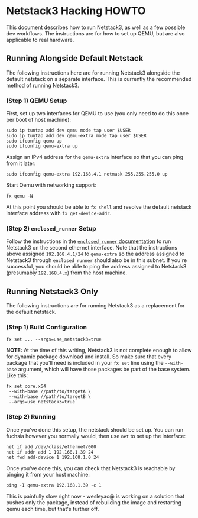 # Netstack3 Hacking HOWTO

This document describes how to run Netstack3, as well as a few possible dev
workflows. The instructions are for how to set up QEMU, but are also applicable
to real hardware.

## Running Alongside Default Netstack

The following instructions here are for running Netstack3 alongside the default
netstack on a separate interface. This is currently the recommended method of
running Netstack3.

### (Step 1) QEMU Setup

First, set up two interfaces for QEMU to use (you only need to do this once per
boot of host machine):

```
sudo ip tuntap add dev qemu mode tap user $USER
sudo ip tuntap add dev qemu-extra mode tap user $USER
sudo ifconfig qemu up
sudo ifconfig qemu-extra up
```

Assign an IPv4 address for the `qemu-extra` interface so that you can ping from
it later:

```
sudo ifconfig qemu-extra 192.168.4.1 netmask 255.255.255.0 up
```

Start Qemu with networking support:

```
fx qemu -N
```

At this point you should be able to `fx shell` and resolve the default
netstack interface address with `fx get-device-addr`.

### (Step 2) `enclosed_runner` Setup

Follow the instructions in the [`enclosed_runner` documentation](
../tools/enclosed_runner/README.md) to run Netstack3 on the second ethernet
interface. Note that the instructions above assigned `192.168.4.1/24` to
`qemu-extra` so the address assigned to Netstack3 through `enclosed_runner`
should also be in this subnet. If you're successful, you should be able to ping
the address assigned to Netstack3 (presumably `192.168.4.x`) from the host
machine.

## Running Netstack3 Only

The following instructions are for running Netstack3 as a replacement for the
default netstack.

### (Step 1) Build Configuration

`fx set ... --args=use_netstack3=true`

**NOTE:** At the time of this writing, Netstack3 is not complete enough to allow
for dynamic package download and install. So make sure that every package that
you'll need is included in your `fx set` line using the `--with-base` argument,
which will have those packages be part of the base system. Like this:

```
fx set core.x64
 --with-base //path/to/targetA \
 --with-base //path/to/targetB \
 --args=use_netstack3=true
```

### (Step 2) Running

Once you've done this setup, the netstack should be set up. You can run fuchsia
however you normally would, then use `net` to set up the interface:

```
net if add /dev/class/ethernet/000
net if addr add 1 192.168.1.39 24
net fwd add-device 1 192.168.1.0 24
```

Once you've done this, you can check that Netstack3 is reachable by pinging it
from your host machine:

```
ping -I qemu-extra 192.168.1.39 -c 1
```

This is painfully slow right now - wesleyac@ is working on a solution that
pushes only the package, instead of rebuilding the image and restarting qemu
each time, but that's further off.
